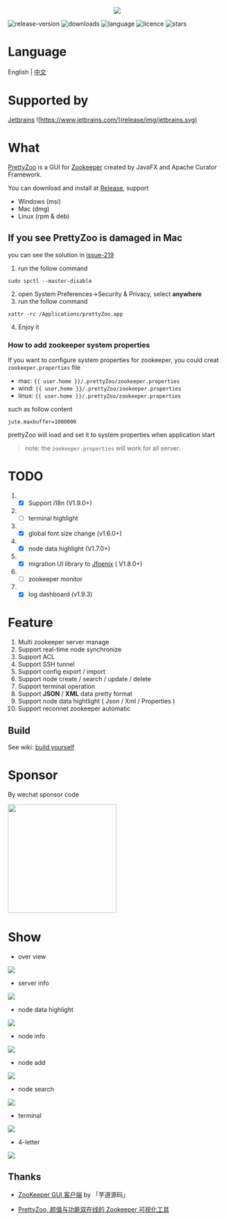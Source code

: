 
<p align="center">
    <img src="release/img/icon.png">
</p>


![release-version](https://img.shields.io/github/v/release/vran-dev/prettyZoo?include_prereleases&style=for-the-badge) ![downloads](https://img.shields.io/github/downloads/vran-dev/PrettyZoo/total?style=for-the-badge) ![language](https://img.shields.io/github/languages/top/vran-dev/PrettyZoo?style=for-the-badge) ![licence](https://img.shields.io/github/license/vran-dev/PrettyZoo?style=for-the-badge) ![stars](https://img.shields.io/github/stars/vran-dev/PrettyZoo?style=for-the-badge)

# Language

English |  [中文](README_CN.md)

# Supported by

[Jetbrains](https://www.jetbrains.com/)
![https://www.jetbrains.com/](release/img/jetbrains.svg)

# What

[PrettyZoo](https://github.com/vran-dev/PrettyZoo) is a GUI for [Zookeeper](https://zookeeper.apache.org/) created by JavaFX and Apache Curator Framework.

You can download and install at [Release](https://github.com/vran-dev/PrettyZoo/releases),  support

- Windows (msi)
- Mac (dmg)
- Linux (rpm & deb)

## If you see PrettyZoo is damaged  in Mac

you can see the solution in [issue-219](https://github.com/vran-dev/PrettyZoo/issues/219)

1. run the follow command

```shell
sudo spctl --master-disable
```

2. open System Preferences->Security & Privacy, select **anywhere**
3. run the follow command

```shell
xattr -rc /Applications/prettyZoo.app
```

4. Enjoy it

### How to add zookeeper system properties

If you want to configure system properties for zookeeper, you could creat `zookeeper.properties` file

- mac: `{{ user.home }}/.prettyZoo/zookeeper.properties`
- wind: `{{ user.home }}/.prettyZoo/zookeeper.properties`
- linux: `{{ user.home }}/.prettyZoo/zookeeper.properties`

such as follow content

```properties
jute.maxbuffer=1000000
```

prettyZoo will load and set it to system properties when application start

> note: the `zookeeper.properties` will work for all server.

# TODO

1. - [x] Support i18n (V1.9.0+)
2. - [ ] terminal highlight
3. - [x] global font size change (v1.6.0+)
4. - [x] node data highlight (V1.7.0+)
5. - [x] migration UI library to   [Jfoenix](https://github.com/sshahine/JFoenix) ( V1.8.0+)
6. - [ ] zookeeper monitor
7. - [x] log dashboard (v1.9.3)

# Feature

1. Multi zookeeper server manage
2. Support real-time node synchronize
3. Support ACL
4. Support SSH tunnel
5. Support config export /  import
6. Support node create / search / update / delete
7. Support terminal operation
8. Support **JSON** / **XML** data pretty format
9. Support node data hightlight ( Json / Xml / Properties )
10. Support reconnet zookeeper automatic

## Build

See wiki: [build yourself](https://github.com/vran-dev/PrettyZoo/wiki/build-yourself)

# Sponsor

By wechat sponsor code

<img src="release/img/sponsor.jpg" width="250px"/>

# Show

- over view

![](release/img/main.png)

- server info 

![](release/img/server.gif)

- node data highlight

![](release/img/highlight.gif)

- node info

![](release/img/time-format.gif)

- node add 

![](release/img/create-node.gif)

- node search

![](release/img/search.gif)

- terminal

![](release/img/terminal.gif)

- 4-letter

![](release/img/4-letter.gif)

## Thanks

- [ZooKeeper GUI 客户端](http://vip.iocoder.cn/Zookeeper/PrettyZoo/)  by 「芋道源码」

- [PrettyZoo, 颜值与功能双在线的 Zookeeper 可视化工具](https://mp.weixin.qq.com/s/TkFirILto_moEv_kjBBPFw)